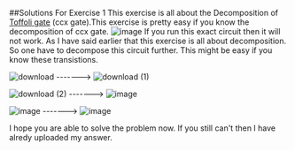 ##Solutions For Exercise 1
This exercise is all about the Decomposition of [Toffoli gate](https://en.wikipedia.org/wiki/Toffoli_gate "Toffoli gate") (ccx gate).This exercise is pretty easy if you know the decomposition of ccx gate.
![image](https://user-images.githubusercontent.com/55018955/119766983-ac1eab00-bed3-11eb-942e-9969b2dcace2.png)
If you run this exact circuit then it will not work. As I have said earlier that this exercise is all about decomposition. So one have to decompose this circuit further. This might be easy if you know these transistions. 

![download](https://user-images.githubusercontent.com/55018955/119766114-12a2c980-bed2-11eb-9223-1bed25f13a4b.png)
    ------->       ![download (1)](https://user-images.githubusercontent.com/55018955/119766233-48e04900-bed2-11eb-8ca6-866cef18ea90.png)

![download (2)](https://user-images.githubusercontent.com/55018955/119766328-6f9e7f80-bed2-11eb-8697-b84e3e776111.png)
    ------->       ![image](https://user-images.githubusercontent.com/55018955/119766378-88a73080-bed2-11eb-82cb-61fdf6e78b3b.png)

![image](https://user-images.githubusercontent.com/55018955/119766566-e2a7f600-bed2-11eb-87e5-62f5d0ad5b7b.png)
    ------->        ![image](https://user-images.githubusercontent.com/55018955/119766604-f3586c00-bed2-11eb-8ce2-e289e7da70d9.png)

I hope you are able to solve the problem now. If you still can't then I have alredy uploaded my answer.
